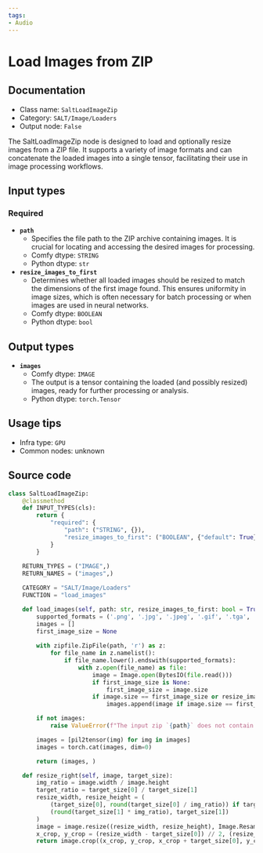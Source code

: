 ```yaml
---
tags:
- Audio
---
```


# Load Images from ZIP
## Documentation
- Class name: `SaltLoadImageZip`
- Category: `SALT/Image/Loaders`
- Output node: `False`

The SaltLoadImageZip node is designed to load and optionally resize images from a ZIP file. It supports a variety of image formats and can concatenate the loaded images into a single tensor, facilitating their use in image processing workflows.
## Input types
### Required
- **`path`**
    - Specifies the file path to the ZIP archive containing images. It is crucial for locating and accessing the desired images for processing.
    - Comfy dtype: `STRING`
    - Python dtype: `str`
- **`resize_images_to_first`**
    - Determines whether all loaded images should be resized to match the dimensions of the first image found. This ensures uniformity in image sizes, which is often necessary for batch processing or when images are used in neural networks.
    - Comfy dtype: `BOOLEAN`
    - Python dtype: `bool`
## Output types
- **`images`**
    - Comfy dtype: `IMAGE`
    - The output is a tensor containing the loaded (and possibly resized) images, ready for further processing or analysis.
    - Python dtype: `torch.Tensor`
## Usage tips
- Infra type: `GPU`
- Common nodes: unknown


## Source code
```python
class SaltLoadImageZip:
    @classmethod
    def INPUT_TYPES(cls):
        return {
            "required": {
                "path": ("STRING", {}),
                "resize_images_to_first": ("BOOLEAN", {"default": True})
            }
        }
    
    RETURN_TYPES = ("IMAGE",)
    RETURN_NAMES = ("images",)

    CATEGORY = "SALT/Image/Loaders"
    FUNCTION = "load_images"

    def load_images(self, path: str, resize_images_to_first: bool = True):
        supported_formats = ('.png', '.jpg', '.jpeg', '.gif', '.tga', '.tiff', '.webp')
        images = []
        first_image_size = None
        
        with zipfile.ZipFile(path, 'r') as z:
            for file_name in z.namelist():
                if file_name.lower().endswith(supported_formats):
                    with z.open(file_name) as file:
                        image = Image.open(BytesIO(file.read()))
                        if first_image_size is None:
                            first_image_size = image.size
                        if image.size == first_image_size or resize_images_to_first:
                            images.append(image if image.size == first_image_size else self.resize_right(image, first_image_size))

        if not images:
            raise ValueError(f"The input zip `{path}` does not contain any valid images!")

        images = [pil2tensor(img) for img in images]
        images = torch.cat(images, dim=0)

        return (images, )

    def resize_right(self, image, target_size):
        img_ratio = image.width / image.height
        target_ratio = target_size[0] / target_size[1]
        resize_width, resize_height = (
            (target_size[0], round(target_size[0] / img_ratio)) if target_ratio > img_ratio else
            (round(target_size[1] * img_ratio), target_size[1])
        )
        image = image.resize((resize_width, resize_height), Image.Resampling.LANCZOS)
        x_crop, y_crop = (resize_width - target_size[0]) // 2, (resize_height - target_size[1]) // 2
        return image.crop((x_crop, y_crop, x_crop + target_size[0], y_crop + target_size[1]))

```
